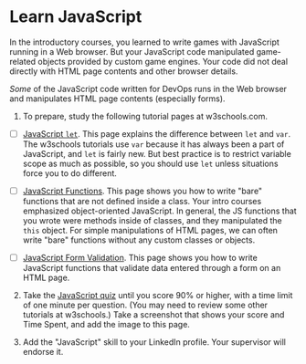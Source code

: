 # Learn JavaScript

In the introductory courses, you learned to write games with JavaScript running in a Web browser. But your JavaScript code manipulated game-related objects provided by custom game engines. Your code did not deal directly with HTML page contents and other browser details.

*Some* of the JavaScript code written for DevOps runs in the Web browser and manipulates HTML page contents (especially forms). 

1. To prepare, study the following tutorial pages at w3schools.com.

- [ ] [JavaScript `let`](). This page explains the difference between `let` and `var`. The w3schools tutorials use `var` because it has always been a part of JavaScript, and `let` is fairly new. But best practice is to restrict variable scope as much as possible, so you should use `let` unless situations force you to do different.

- [ ] [JavaScript Functions](https://www.w3schools.com/js/js_functions.asp). This page shows you how to write "bare" functions that are not defined inside a class. Your intro courses emphasized object-oriented JavaScript. In general, the JS functions that you wrote were methods inside of classes, and they manipulated the `this` object. For simple manipulations of HTML pages, we can often write "bare" functions without any custom classes or objects. 

- [ ] [JavaScript Form Validation](https://www.w3schools.com/js/js_validation.asp). This page shows you how to write JavaScript functions that validate data entered through a form on an HTML page.

2. Take the [JavaScript quiz](https://www.w3schools.com/quiztest/quiztest.asp?Qtest=JavaScript) until you score 90% or higher, with a time limit of one minute per question. (You may need to review some other tutorials at w3schools.) Take a screenshot that shows your score and Time Spent, and add the image to this page.

3. Add the "JavaScript" skill to your LinkedIn profile. Your supervisor will endorse it.
  
